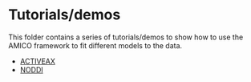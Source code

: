 # Tutorials/demos

This folder contains a series of tutorials/demos to show how to use the AMICO framework to fit different models to the data.

- [ACTIVEAX](ACTIVEAX_01.md)
- [NODDI](NODDI_01.md)
